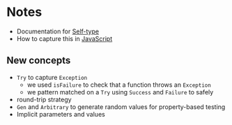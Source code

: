 # Notes

* Documentation for [Self-type](https://docs.scala-lang.org/tour/self-types.html)
* How to capture this in [JavaScript](https://stackoverflow.com/questions/962033/what-underlies-this-javascript-idiom-var-self-this)

## New concepts

* `Try` to capture `Exception`
   * we used `isFailure` to check that a function throws an `Exception`
   * we pattern matched on a `Try` using `Success` and `Failure` to safely
* round-trip strategy
* `Gen` and `Arbitrary` to generate random values for property-based testing
* Implicit parameters and values
